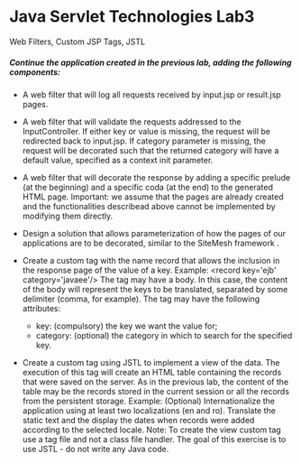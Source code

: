 # Java Servlet Technologies Lab3

Web Filters, Custom JSP Tags, JSTL 
##### Continue the application created in the previous lab, adding the following components:
* A web filter that will log all requests received by input.jsp or result.jsp pages.
* A web filter that will validate the requests addressed to the InputController. If either key or value is missing, the request will be redirected back to input.jsp. If category parameter is missing, the request will be decorated such that the returned category will have a default value, specified as a context init parameter.
* A web filter that will decorate the response by adding a specific prelude (at the beginning) and a specific coda (at the end) to the generated HTML page. Important: we assume that the pages are already created and the functionalities describead above cannot be implemented by modifying them directly.
* Design a solution that allows parameterization of how the pages of our applications are to be decorated, similar to the SiteMesh framework .
* Create a custom tag with the name record that allows the inclusion in the response page of the value of a key. Example: \<record key='ejb' category='javaee'\/\> 
The tag may have a body. In this case, the content of the body will represent the keys to be translated, separated by some delimiter (comma, for example). The tag may have the following attributes:
  * key: (compulsory) the key we want the value for;
  * category: (optional) the category in which to search for the specified key.

* Create a custom tag using JSTL to implement a view of the data. 
The execution of this tag will create an HTML table containing the records that were saved on the server. As in the previous lab, the content of the table may be the records stored in the current session or all the records from the persistent storage. 
Example: <recordsView category='web' />
(Optional) Internationalize the application using at least two localizations (en and ro). Translate the static text and the display the dates when records were added according to the selected locale. 
Note: To create the view custom tag use a tag file and not a class file handler. The goal of this exercise is to use JSTL - do not write any Java code.
